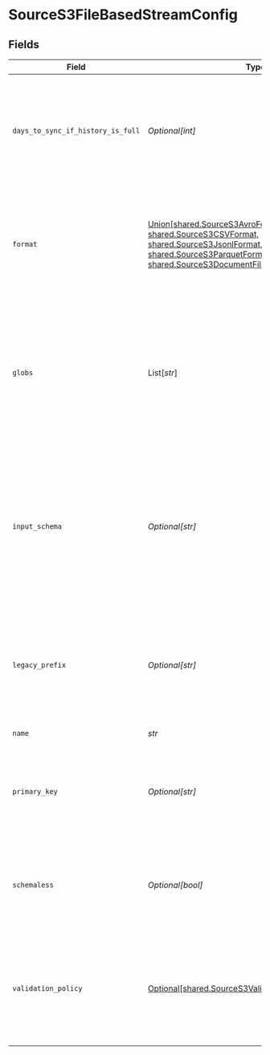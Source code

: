 # SourceS3FileBasedStreamConfig


## Fields

| Field                                                                                                                                                                                                            | Type                                                                                                                                                                                                             | Required                                                                                                                                                                                                         | Description                                                                                                                                                                                                      |
| ---------------------------------------------------------------------------------------------------------------------------------------------------------------------------------------------------------------- | ---------------------------------------------------------------------------------------------------------------------------------------------------------------------------------------------------------------- | ---------------------------------------------------------------------------------------------------------------------------------------------------------------------------------------------------------------- | ---------------------------------------------------------------------------------------------------------------------------------------------------------------------------------------------------------------- |
| `days_to_sync_if_history_is_full`                                                                                                                                                                                | *Optional[int]*                                                                                                                                                                                                  | :heavy_minus_sign:                                                                                                                                                                                               | When the state history of the file store is full, syncs will only read files that were last modified in the provided day range.                                                                                  |
| `format`                                                                                                                                                                                                         | [Union[shared.SourceS3AvroFormat, shared.SourceS3CSVFormat, shared.SourceS3JsonlFormat, shared.SourceS3ParquetFormat, shared.SourceS3DocumentFileTypeFormatExperimental]](../../models/shared/sources3format.md) | :heavy_check_mark:                                                                                                                                                                                               | The configuration options that are used to alter how to read incoming files that deviate from the standard formatting.                                                                                           |
| `globs`                                                                                                                                                                                                          | List[*str*]                                                                                                                                                                                                      | :heavy_minus_sign:                                                                                                                                                                                               | The pattern used to specify which files should be selected from the file system. For more information on glob pattern matching look <a href="https://en.wikipedia.org/wiki/Glob_(programming)">here</a>.         |
| `input_schema`                                                                                                                                                                                                   | *Optional[str]*                                                                                                                                                                                                  | :heavy_minus_sign:                                                                                                                                                                                               | The schema that will be used to validate records extracted from the file. This will override the stream schema that is auto-detected from incoming files.                                                        |
| `legacy_prefix`                                                                                                                                                                                                  | *Optional[str]*                                                                                                                                                                                                  | :heavy_minus_sign:                                                                                                                                                                                               | The path prefix configured in v3 versions of the S3 connector. This option is deprecated in favor of a single glob.                                                                                              |
| `name`                                                                                                                                                                                                           | *str*                                                                                                                                                                                                            | :heavy_check_mark:                                                                                                                                                                                               | The name of the stream.                                                                                                                                                                                          |
| `primary_key`                                                                                                                                                                                                    | *Optional[str]*                                                                                                                                                                                                  | :heavy_minus_sign:                                                                                                                                                                                               | The column or columns (for a composite key) that serves as the unique identifier of a record.                                                                                                                    |
| `schemaless`                                                                                                                                                                                                     | *Optional[bool]*                                                                                                                                                                                                 | :heavy_minus_sign:                                                                                                                                                                                               | When enabled, syncs will not validate or structure records against the stream's schema.                                                                                                                          |
| `validation_policy`                                                                                                                                                                                              | [Optional[shared.SourceS3ValidationPolicy]](../../models/shared/sources3validationpolicy.md)                                                                                                                     | :heavy_minus_sign:                                                                                                                                                                                               | The name of the validation policy that dictates sync behavior when a record does not adhere to the stream schema.                                                                                                |